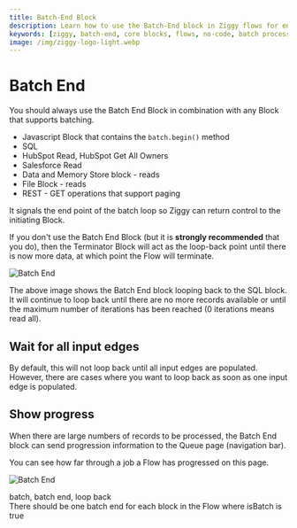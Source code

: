 ```yaml
---
title: Batch-End Block
description: Learn how to use the Batch-End block in Ziggy flows for ending batch processing loops. Complete guide with examples and configuration options.
keywords: [ziggy, batch-end, core blocks, flows, no-code, batch processing, loops]
image: /img/ziggy-logo-light.webp
---
```


# Batch End

You should always use the Batch End Block in combination with any Block that supports batching.

- Javascript Block that contains the ```batch.begin()``` method
- SQL
- HubSpot Read, HubSpot Get All Owners
- Salesforce Read
- Data and Memory Store block - reads
- File Block - reads
- REST - GET operations that support paging

It signals the end point of the batch loop so Ziggy can return control to the initiating Block.

If you don't use the Batch End Block (but it is **strongly recommended** that you do), then the Terminator Block will act as the loop-back point 
until there is now more data, at which point the Flow will terminate. 

![Batch End](/img/flows/blocks/core/batch-end/block-batch-end.png)

The above image shows the Batch End block looping back to the SQL block. It will continue to loop back 
until there are no more records available or until the maximum number of iterations has been reached (0 iterations means read all).

## Wait for all input edges
By default, this will not loop back until all input edges are populated. 
However, there are cases where you want to loop back as soon as one input edge is populated.

## Show progress
When there are large numbers of records to be processed, the Batch End block can send progression 
information to the Queue page (navigation bar). 

You can see how far through a job a Flow has progressed on this page. 

![Batch End](/img/flows/blocks/core/batch-end/batch-end-progress.png)

<div class="keywords">batch, batch end, loop back</div>
<div class="ai-info">There should be one batch end for each block in the Flow where isBatch is true</div>